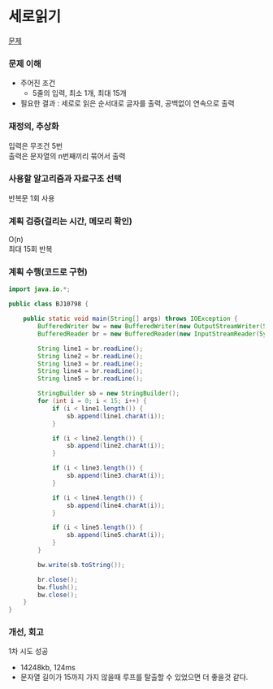 # 세로읽기
[문제](https://www.acmicpc.net/problem/10798)

### 문제 이해
- 주어진 조건 
  - 5줄의 입력, 최소 1개, 최대 15개  
- 필요한 결과 : 세로로 읽은 순서대로 글자를 출력, 공백없이 연속으로 출력   

### 재정의, 추상화
입력은 무조건 5번  
출력은 문자열의 n번째끼리 묶어서 출력

### 사용할 알고리즘과 자료구조 선택
반복문 1회 사용  

### 계획 검증(걸리는 시간, 메모리 확인)
O(n)  
최대 15회 반복  

### 계획 수행(코드로 구현)
```java
import java.io.*;

public class BJ10798 {

    public static void main(String[] args) throws IOException {
        BufferedWriter bw = new BufferedWriter(new OutputStreamWriter(System.out));
        BufferedReader br = new BufferedReader(new InputStreamReader(System.in));

        String line1 = br.readLine();
        String line2 = br.readLine();
        String line3 = br.readLine();
        String line4 = br.readLine();
        String line5 = br.readLine();

        StringBuilder sb = new StringBuilder();
        for (int i = 0; i < 15; i++) {
            if (i < line1.length()) {
                sb.append(line1.charAt(i));
            }

            if (i < line2.length()) {
                sb.append(line2.charAt(i));
            }

            if (i < line3.length()) {
                sb.append(line3.charAt(i));
            }

            if (i < line4.length()) {
                sb.append(line4.charAt(i));
            }

            if (i < line5.length()) {
                sb.append(line5.charAt(i));
            }
        }

        bw.write(sb.toString());

        br.close();
        bw.flush();
        bw.close();
    }
}

```
### 개선, 회고
1차 시도 성공  
  - 14248kb, 124ms  
  - 문자열 길이가 15까지 가지 않을때 루프를 탈출할 수 있었으면 더 좋을것 같다.
